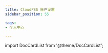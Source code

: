 ```yaml
---
title: CloudPSS 账户设置
sidebar_position: 55

tags: 
- 个人中心

---
```


import DocCardList from '@theme/DocCardList';

<DocCardList />